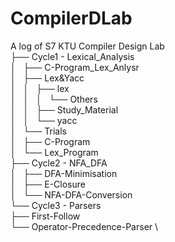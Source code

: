 # CompilerDLab
A log of S7 KTU Compiler Design Lab \
├── Cycle1 - Lexical_Analysis \
│   ├── C-Program_Lex_Anlysr \
│   ├── Lex&Yacc \
│   │   ├── lex \
│   │   │   └── Others \
│   │   ├── Study_Material \
│   │   └── yacc \
│   └── Trials \
│       ├── C-Program \
│       └── Lex_Program \
├── Cycle2 - NFA_DFA \
│   ├── DFA-Minimisation \
│   ├── E-Closure \
│   └── NFA-DFA-Conversion \
└── Cycle3 - Parsers \
    ├── First-Follow \
    └── Operator-Precedence-Parser \
